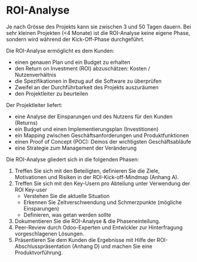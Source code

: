 # ROI-Analyse

Je nach Grösse des Projekts kann sie zwischen 3 und 50 Tagen dauern. Bei sehr kleinen Projekten (<4 Monate) ist die ROI-Analyse keine eigene Phase, sondern wird während der Kick-Off-Phase durchgeführt.

Die ROI-Analyse ermöglicht es dem Kunden:
-   einen genauen Plan und ein Budget zu erhalten
-   den Return on Investment (ROI) abzuschätzen: Kosten / Nutzenverhältnis
-   die Spezifikationen in Bezug auf die Software zu überprüfen
-   Zweifel an der Durchführbarkeit des Projekts auszuräumen
-   den Projektleiter zu beurteilen

Der Projektleiter liefert:
-   eine Analyse der Einsparungen und des Nutzens für den Kunden (Returns)
-   ein Budget und einen Implementierungsplan (Investitionen)
-   ein Mapping zwischen Geschäftsanforderungen und Produktfunktionen
-   einen Proof of Concept (POC): Demos der wichtigsten Geschäftsabläufe
-   eine Strategie zum Management der Veränderung

Die ROI-Analyse gliedert sich in die folgenden Phasen:

1.  Treffen Sie sich mit den Beteiligten, definieren Sie die Ziele, Motivationen und Risiken in der ROI-Kick-off-Mindmap (Anhang A).
2.  Treffen Sie sich mit den Key-Usern pro Abteilung unter Verwendung der ROI Key-user 
    -   Verstehen Sie die aktuelle Situation
    -   Erkennen Sie Zeitverschwendung und Schmerzpunkte (mögliche Einsparungen)
    -   Definieren, was getan werden sollte
3.  Dokumentieren Sie die ROI-Analyse & die Phaseneinteilung.
4.  Peer-Review durch Odoo-Experten und Entwickler zur Hinterfragung vorgeschlagenen Lösungen.
5.  Präsentieren Sie dem Kunden die Ergebnisse mit Hilfe der ROI-Abschlusspräsentation (Anhang D) und machen Sie eine Produktvorführung.